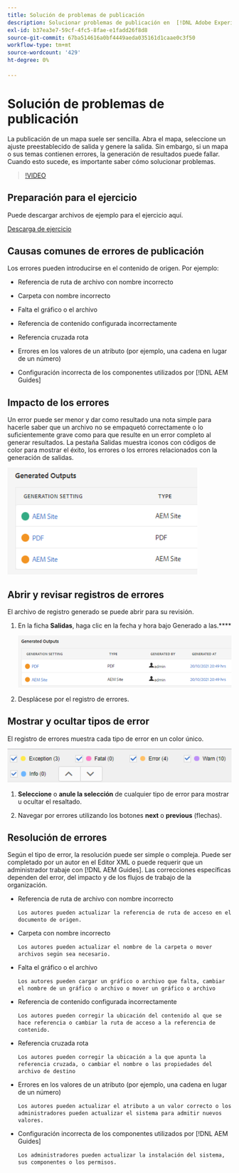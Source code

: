 ```yaml
---
title: Solución de problemas de publicación
description: Solucionar problemas de publicación en  [!DNL Adobe Experience Manager Guides]
exl-id: b37ea3e7-59cf-4fc5-8fae-e1fadd26f8d8
source-git-commit: 67ba514616a0bf4449aeda035161d1caae0c3f50
workflow-type: tm+mt
source-wordcount: '429'
ht-degree: 0%

---
```


# Solución de problemas de publicación

La publicación de un mapa suele ser sencilla. Abra el mapa, seleccione un ajuste preestablecido de salida y genere la salida. Sin embargo, si un mapa o sus temas contienen errores, la generación de resultados puede fallar. Cuando esto sucede, es importante saber cómo solucionar problemas.

>[!VIDEO](https://video.tv.adobe.com/v/338990?quality=12&learn=on)

## Preparación para el ejercicio

Puede descargar archivos de ejemplo para el ejercicio aquí.

[Descarga de ejercicio](assets/exercises/publishing-basic-to-advanced.zip)

## Causas comunes de errores de publicación

Los errores pueden introducirse en el contenido de origen. Por ejemplo:

* Referencia de ruta de archivo con nombre incorrecto

* Carpeta con nombre incorrecto

* Falta el gráfico o el archivo

* Referencia de contenido configurada incorrectamente

* Referencia cruzada rota

* Errores en los valores de un atributo (por ejemplo, una cadena en lugar de un número)

* Configuración incorrecta de los componentes utilizados por [!DNL AEM Guides]

## Impacto de los errores

Un error puede ser menor y dar como resultado una nota simple para hacerle saber que un archivo no se empaquetó correctamente o lo suficientemente grave como para que resulte en un error completo al generar resultados. La pestaña Salidas muestra iconos con códigos de color para mostrar el éxito, los errores o los errores relacionados con la generación de salidas.

![impacto de error](images/error-impact.png)

## Abrir y revisar registros de errores

El archivo de registro generado se puede abrir para su revisión.

1. En la ficha **Salidas**, haga clic en la fecha y hora bajo Generado a las.****

   ![registro de errores](images/error-log.png)

1. Desplácese por el registro de errores.

## Mostrar y ocultar tipos de error

El registro de errores muestra cada tipo de error en un color único.

![navegar-errores](images/navigate-errors.png)

1. **Seleccione** o **anule la selección** de cualquier tipo de error para mostrar u ocultar el resaltado.

1. Navegar por errores utilizando los botones **next** o **previous** (flechas).

## Resolución de errores

Según el tipo de error, la resolución puede ser simple o compleja. Puede ser completado por un autor en el Editor XML o puede requerir que un administrador trabaje con [!DNL AEM Guides]. Las correcciones específicas dependen del error, del impacto y de los flujos de trabajo de la organización.

* Referencia de ruta de archivo con nombre incorrecto

      Los autores pueden actualizar la referencia de ruta de acceso en el documento de origen.
     
  
* Carpeta con nombre incorrecto

      Los autores pueden actualizar el nombre de la carpeta o mover archivos según sea necesario.
     
  
* Falta el gráfico o el archivo

      Los autores pueden cargar un gráfico o archivo que falta, cambiar el nombre de un gráfico o archivo o mover un gráfico o archivo
     
  
* Referencia de contenido configurada incorrectamente

      Los autores pueden corregir la ubicación del contenido al que se hace referencia o cambiar la ruta de acceso a la referencia de contenido.
     
  
* Referencia cruzada rota

      Los autores pueden corregir la ubicación a la que apunta la referencia cruzada, o cambiar el nombre o las propiedades del archivo de destino
     
  
* Errores en los valores de un atributo (por ejemplo, una cadena en lugar de un número)

      Los autores pueden actualizar el atributo a un valor correcto o los administradores pueden actualizar el sistema para admitir nuevos valores.
     
  
* Configuración incorrecta de los componentes utilizados por [!DNL AEM Guides]

      Los administradores pueden actualizar la instalación del sistema, sus componentes o los permisos.
     
  